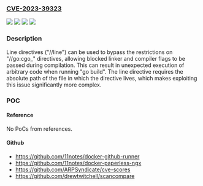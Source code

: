 ### [CVE-2023-39323](https://cve.mitre.org/cgi-bin/cvename.cgi?name=CVE-2023-39323)
![](https://img.shields.io/static/v1?label=Product&message=cmd%2Fgo&color=blue)
![](https://img.shields.io/static/v1?label=Version&message=0%20&color=brightgreen)
![](https://img.shields.io/static/v1?label=Version&message=1.21.0-0%20&color=brightgreen)
![](https://img.shields.io/static/v1?label=Vulnerability&message=CWE%2094%3A%20Improper%20Control%20of%20Generation%20of%20Code%20('Code%20Injection')&color=brightgreen)

### Description

Line directives ("//line") can be used to bypass the restrictions on "//go:cgo_" directives, allowing blocked linker and compiler flags to be passed during compilation. This can result in unexpected execution of arbitrary code when running "go build". The line directive requires the absolute path of the file in which the directive lives, which makes exploiting this issue significantly more complex.

### POC

#### Reference
No PoCs from references.

#### Github
- https://github.com/11notes/docker-github-runner
- https://github.com/11notes/docker-paperless-ngx
- https://github.com/ARPSyndicate/cve-scores
- https://github.com/drewtwitchell/scancompare

